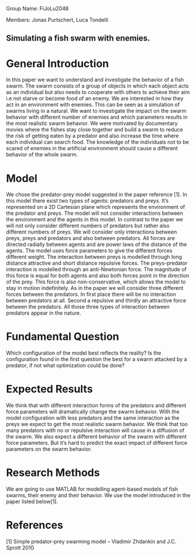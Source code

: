 ﻿Group Name: FiJoLu2048

Members: Jonas Purtschert, Luca Tondelli

## Simulating a fish swarm with enemies.



# General Introduction

In this paper we want to understand and investigate the behavior of a fish swarm. The swarm consists of a group of objects in which each object acts as an individual but also needs to cooperate with others to achieve their aim i.e not starve or become food of an enemy. We are interested in how they act in an environment with enemies. This can be seen as a simulation of swarms living in a natural. We want to investigate the impact on the swarm behavior with different number of enemies and which parameters results in the most realistic swarm behavior. We were motivated by documentary movies where the fishes stay close together and build a swarm to reduce the risk of getting eaten by a predator and also increase the time where each individual can search food. The knowledge of the individuals not to be scared of enemies in the artificial environment should cause a different behavior of the whole swarm.



# Model
We chose the predator-prey model suggested in the paper reference [1]. In this model there exist two types of agents: predators and preys. It’s represented on a 2D Cartesian plane which represents the environment of the predator and preys. The model will not consider interactions between the environment and the agents in this model. In contrast to the paper we will not only consider different numbers of predators but rather also different numbers of preys.
We will consider only interactions between preys, preys and predators and also between predators. All forces are directed radially between agents and are power laws of the distance of the agents. The model uses force parameters to give the different forces different weight. The interaction between preys is modelled through long distance attractive and short distance repulsive forces. The preys-predator interaction is modelled through an anti-Newtonian force. The magnitude of this force is equal for both agents and also both forces point in the direction of the prey. This force is also non-conservative, which allows the model to stay in motion indefinitely. As in the paper we will consider three different forces between the predators. In first place there will be no interaction between predators at all. Second a repulsive and thirdly an attractive force between the predators. All those three types of interaction between predators appear in the nature.


# Fundamental Question

Which configuration of the model best reflects the reality?
Is the configuration found in the first question the best for a swarm attacked by a predator, if not what optimization could be done?


# Expected Results

We think that with different interaction forms of the predators and different force parameters will dramatically change the swarm behavior. With the model configuration with less predators and the same interaction as the preys we expect to get the most realistic swarm behavior. We think that too many predators with no or repulsive interaction will cause in a diffusion of the swarm. We also expect a different behavior of the swarm with different force parameters. But it’s hard to predict the exact impact of different force parameters on the swarm behavior. 


# Research Methods

We are going to use MATLAB for modelling agent-based models of fish swarms, their enemy and their behavior. We use the model introduced in the paper listed below[1].

# References
[1] Simple predator-prey swarming model – Vladimir Zhdankin and J.C. Sprott 2010
